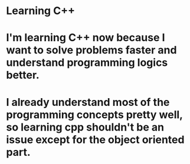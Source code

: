 # Learning C++
# I'm learning C++ now because I want to solve problems faster and understand programming logics better.
# I already understand most of the programming concepts pretty well, so learning cpp shouldn't be an issue except for the object oriented part.

